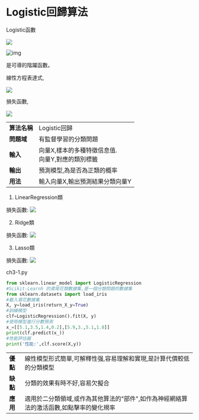 # Logistic回歸算法

Logistic函數
 <!-- $Logistic(t)={1\over{1+e^{-t}}} $ --> <img style="transform: translateY(0.1em); background: white;" src="https://render.githubusercontent.com/render/math?math=Logistic(t)%3D%7B1%5Cover%7B1%2Be%5E%7B-t%7D%7D%7D">

![img](https://upload.wikimedia.org/wikipedia/commons/thumb/8/88/Logistic-curve.svg/640px-Logistic-curve.svg.png)

是可導的階躍函數。

線性方程表達式,
<!-- $H(x)={1\over{1+e^{-{w^T x_i+b}}}}$ --> <img style="transform: translateY(0.1em); background: white;" src="https://render.githubusercontent.com/render/math?math=H(x)%3D%7B1%5Cover%7B1%2Be%5E%7B-%7Bw%5ET%20x_i%2Bb%7D%7D%7D%7D">

損失函數,
<!-- $L(x)=-y \log H(x)-(1-y)\log(1-H(x))$ --> <img style="transform: translateY(0.1em); background: white;" src="https://render.githubusercontent.com/render/math?math=L(x)%3D-y%20%5Clog%20H(x)-(1-y)%5Clog(1-H(x))">

|||
|--|--|
|**算法名稱**|Logistic回歸|
|**問題域**|有監督學習的分類問題|
|**輸入**|向量X,樣本的多種特徵信息值. <br> 向量Y,對應的類別標籤|
|**輸出**|預測模型,為是否為正類的概率|
|**用法**|輸入向量X,輸出預測結果分類向量Y|

1. LinearRegression類

損失函數: <!-- $L(x)=\min\limits_{w}||Xw-y||_2^2$ --> <img style="transform: translateY(0.1em); background: white;" src="https://render.githubusercontent.com/render/math?math=L(x)%3D%5Cmin%5Climits_%7Bw%7D%7C%7CXw-y%7C%7C_2%5E2">

2. Ridge類

損失函數: <!-- $L(x)=\min\limits_{w}||Xw-y||_2^2+a ||w||_2^2$ --> <img style="transform: translateY(0.1em); background: white;" src="https://render.githubusercontent.com/render/math?math=L(x)%3D%5Cmin%5Climits_%7Bw%7D%7C%7CXw-y%7C%7C_2%5E2%2Ba%20%7C%7Cw%7C%7C_2%5E2">

3. Lasso類

損失函數: <!-- $L(x)=\min\limits_w {1\over 2n}||Xw-y||^2_2+a||w||_1$ --> <img style="transform: translateY(0.1em); background: white;" src="https://render.githubusercontent.com/render/math?math=L(x)%3D%5Cmin%5Climits_w%20%7B1%5Cover%202n%7D%7C%7CXw-y%7C%7C%5E2_2%2Ba%7C%7Cw%7C%7C_1">

ch3-1.py
```python
from sklearn.linear_model import LogisticRegression
#Scikit-Learnh 的鳶尾花類數據集,是一個分類問題的數據集
from sklearn.datasets import load_iris
#載入鳶花數據集
X, y=load_iris(return_X_y=True)
#訓練模型
clf=LogisticRegression().fit(X, y)
#使用模型進行分數預測
x_=[[5.1,3.5,1.4,0.2],[5.9,3.,5.1,1.8]]
print(clf.predict(x_))
#性能評估器
print('性能:',clf.score(X,y))
```

| | |
|--|--|
|**優點**|線性模型形式簡單,可解釋性强,容易理解和實現,是計算代價較低的分類模型|
|**缺點**|分類的效果有時不好,容易欠擬合|
|**應用**|適用於二分類領域,或作為其他算法的"部件",如作為神經網絡算法的激活函數,如點擊率的變化規率|